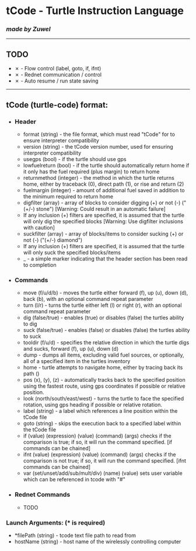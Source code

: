 # **tCode - Turtle Instruction Language**
### *made by Zuwel*

---

## TODO
- &cross; - Flow control (label, goto, if, ifnt)
- &cross; - Rednet communication / control
- &cross; - Auto resume / run state saving

---

## tCode (turtle-code) format:
- ### Header
    - format (string) - the file format, which must read "tCode" for to ensure interpreter compatibility
    - version (string) - the tCode version number, used for ensuring interpreter compatibility
    - usegps (bool) - if the turtle should use gps
    - lowfuelreturn (bool) - if the turtle should automatically return home if it only has the fuel required (plus margin) to return home
    - returnmethod (integer) - the method in which the turtle returns home, either by traceback (0), direct path (1), or rise and return (2)
    - fuelmargin (integer) - amount of additional fuel saved in addition to the minimum required to return home
    - digfilter (array) - array of blocks to consider digging (+) or not (-) ("(+/-) stone") [Warning: Could result in an automatic failure]
    -   If any inclusion (+) filters are specified, it is assumed that the turtle will only dig the specified blocks [Warning: Use digfilter inclusions with caution]
    - suckfilter (array) - array of blocks/items to consider sucking (+) or not (-) ("(+/-) diamond")
    -   If any inclusion (+) filters are specified, it is assumed that the turtle will only suck the specified blocks/items
    - _ - a simple marker indicating that the header section has been read to completion
- ### Commands
    - move (f/u/d/b) <value> - moves the turtle either forward (f), up (u), down (d), back (b), with an optional command repeat parameter
    - turn (l/r) <value> - turns the turtle either left (l) or right (r), with an optional command repeat parameter
    - dig (false/true) - enables (true) or disables (false) the turtles ability to dig
    - suck (false/true) - enables (false) or disables (false) the turtles ability to suck
    - tooldir (f/u/d) - specifies the relative direction in which the turtle digs and sucks, forward (f), up (u), down (d)
    - dump <string> - dumps all items, excluding valid fuel sources, or optionally, all of a specified item in the turtles inventory
    - home - turtle attempts to navigate home, either by tracing back its path ()
    - pos (x), (y), (z) - automatically tracks back to the specified position using the fastest route, using gps coordinates if possible or relative position.
    - look (north/south/east/west) - turns the turtle to face the specified rotation, using gps heading if possible or relative rotation.
    - label (string) - a label which references a line position within the tCode file
    - goto (string) - skips the execution back to a specified label within the tCode file
    - if (value) (expression) (value) (command) (args) checks if the comparison is true; if so, it will run the command specified. [if commands can be chained]
    - ifnt (value) (expression) (value) (command) (args) checks if the comparison is not true; if so, it will run the command specified. [ifnt commands can be chained]
    - var (set/unset/add/sub/mult/div) (name) (value) sets user variable which can be referenced in tcode with "#<name>"
- ### Rednet Commands
    - TODO

### Launch Arguments: (* is required)
- *filePath (string) - tcode text file path to read from
- hostName (string) - host name of the wirelessly controlling computer